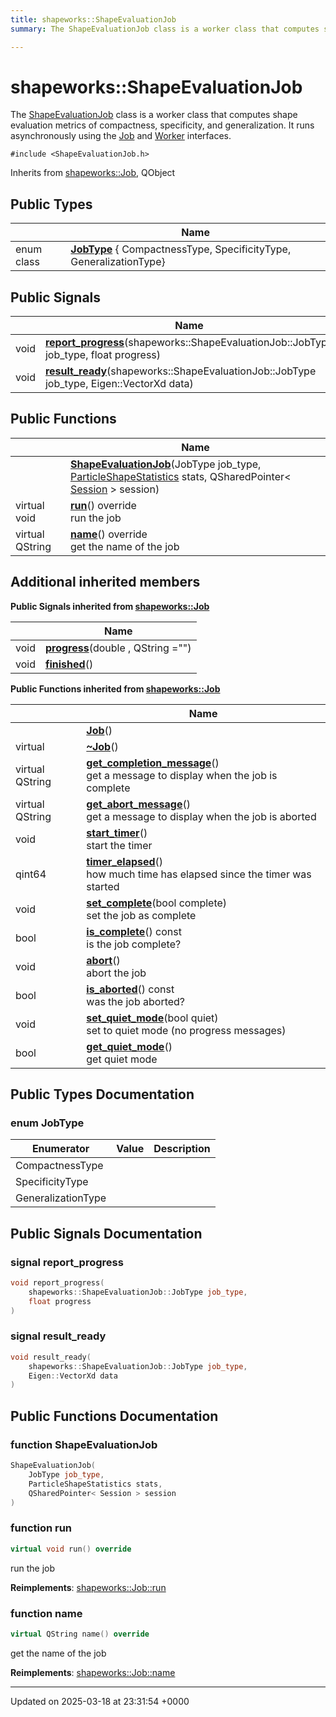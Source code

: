 ```yaml
---
title: shapeworks::ShapeEvaluationJob
summary: The ShapeEvaluationJob class is a worker class that computes shape evaluation metrics of compactness, specificity, and generalization. It runs asynchronously using the Job and Worker interfaces. 

---
```


# shapeworks::ShapeEvaluationJob



The [ShapeEvaluationJob]() class is a worker class that computes shape evaluation metrics of compactness, specificity, and generalization. It runs asynchronously using the [Job](../Classes/classshapeworks_1_1Job.md) and [Worker]() interfaces. 


`#include <ShapeEvaluationJob.h>`

Inherits from [shapeworks::Job](../Classes/classshapeworks_1_1Job.md), QObject

## Public Types

|                | Name           |
| -------------- | -------------- |
| enum class| **[JobType](../Classes/classshapeworks_1_1ShapeEvaluationJob.md#enum-jobtype)** { CompactnessType, SpecificityType, GeneralizationType} |

## Public Signals

|                | Name           |
| -------------- | -------------- |
| void | **[report_progress](../Classes/classshapeworks_1_1ShapeEvaluationJob.md#signal-report-progress)**(shapeworks::ShapeEvaluationJob::JobType job_type, float progress) |
| void | **[result_ready](../Classes/classshapeworks_1_1ShapeEvaluationJob.md#signal-result-ready)**(shapeworks::ShapeEvaluationJob::JobType job_type, Eigen::VectorXd data) |

## Public Functions

|                | Name           |
| -------------- | -------------- |
| | **[ShapeEvaluationJob](../Classes/classshapeworks_1_1ShapeEvaluationJob.md#function-shapeevaluationjob)**(JobType job_type, [ParticleShapeStatistics](../Classes/classshapeworks_1_1ParticleShapeStatistics.md) stats, QSharedPointer< [Session](../Classes/classshapeworks_1_1Session.md) > session) |
| virtual void | **[run](../Classes/classshapeworks_1_1ShapeEvaluationJob.md#function-run)**() override<br>run the job  |
| virtual QString | **[name](../Classes/classshapeworks_1_1ShapeEvaluationJob.md#function-name)**() override<br>get the name of the job  |

## Additional inherited members

**Public Signals inherited from [shapeworks::Job](../Classes/classshapeworks_1_1Job.md)**

|                | Name           |
| -------------- | -------------- |
| void | **[progress](../Classes/classshapeworks_1_1Job.md#signal-progress)**(double , QString  ="") |
| void | **[finished](../Classes/classshapeworks_1_1Job.md#signal-finished)**() |

**Public Functions inherited from [shapeworks::Job](../Classes/classshapeworks_1_1Job.md)**

|                | Name           |
| -------------- | -------------- |
| | **[Job](../Classes/classshapeworks_1_1Job.md#function-job)**() |
| virtual | **[~Job](../Classes/classshapeworks_1_1Job.md#function-~job)**() |
| virtual QString | **[get_completion_message](../Classes/classshapeworks_1_1Job.md#function-get-completion-message)**()<br>get a message to display when the job is complete  |
| virtual QString | **[get_abort_message](../Classes/classshapeworks_1_1Job.md#function-get-abort-message)**()<br>get a message to display when the job is aborted  |
| void | **[start_timer](../Classes/classshapeworks_1_1Job.md#function-start-timer)**()<br>start the timer  |
| qint64 | **[timer_elapsed](../Classes/classshapeworks_1_1Job.md#function-timer-elapsed)**()<br>how much time has elapsed since the timer was started  |
| void | **[set_complete](../Classes/classshapeworks_1_1Job.md#function-set-complete)**(bool complete)<br>set the job as complete  |
| bool | **[is_complete](../Classes/classshapeworks_1_1Job.md#function-is-complete)**() const<br>is the job complete?  |
| void | **[abort](../Classes/classshapeworks_1_1Job.md#function-abort)**()<br>abort the job  |
| bool | **[is_aborted](../Classes/classshapeworks_1_1Job.md#function-is-aborted)**() const<br>was the job aborted?  |
| void | **[set_quiet_mode](../Classes/classshapeworks_1_1Job.md#function-set-quiet-mode)**(bool quiet)<br>set to quiet mode (no progress messages)  |
| bool | **[get_quiet_mode](../Classes/classshapeworks_1_1Job.md#function-get-quiet-mode)**()<br>get quiet mode  |


## Public Types Documentation

### enum JobType

| Enumerator | Value | Description |
| ---------- | ----- | ----------- |
| CompactnessType | |   |
| SpecificityType | |   |
| GeneralizationType | |   |




## Public Signals Documentation

### signal report_progress

```cpp
void report_progress(
    shapeworks::ShapeEvaluationJob::JobType job_type,
    float progress
)
```


### signal result_ready

```cpp
void result_ready(
    shapeworks::ShapeEvaluationJob::JobType job_type,
    Eigen::VectorXd data
)
```


## Public Functions Documentation

### function ShapeEvaluationJob

```cpp
ShapeEvaluationJob(
    JobType job_type,
    ParticleShapeStatistics stats,
    QSharedPointer< Session > session
)
```


### function run

```cpp
virtual void run() override
```

run the job 

**Reimplements**: [shapeworks::Job::run](../Classes/classshapeworks_1_1Job.md#function-run)


### function name

```cpp
virtual QString name() override
```

get the name of the job 

**Reimplements**: [shapeworks::Job::name](../Classes/classshapeworks_1_1Job.md#function-name)


-------------------------------

Updated on 2025-03-18 at 23:31:54 +0000